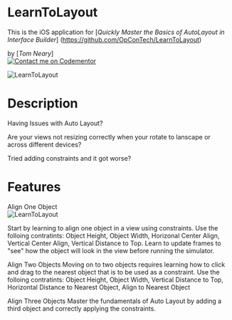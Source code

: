 # LearnToLayout

This is the iOS application for
[*Quickly Master the Basics of AutoLayout in Interface Builder*] (https://github.com/OpConTech/LearnToLayout)

by [*Tom Neary*]  
[![Contact me on Codementor](https://cdn.codementor.io/badges/contact_me_github.svg)](https://www.codementor.io/tomneary?utm_source=github&utm_medium=button&utm_term=tomneary&utm_campaign=github)


![LearnToLayout](https://www.knowledgekeeper.com/assets/githubProjects/LearnToLayout_01.png)


# Description

Having Issues with Auto Layout? 

Are your views not resizing correctly when your rotate to lanscape or across different devices?

Tried adding constraints and it got worse?

# Features

Align One Object  
![LearnToLayout](https://www.knowledgekeeper.com/assets/githubProjects/LearnToLayout_02.png)

Start by learning to align one object in a view using constraints. Use the folloing contratints: Object Height, Object Width, Horizonal Center Align, Vertical Center Align, Vertical Distance to Top. Learn to update frames to "see" how the object will look in the view before running the simulator. 


Align Two Objects
Moving on to two objects requires learning how to click and drag to the nearest object that is to be used as a constraint. Use the folloing contratints: Object Height, Object Width, Vertical Distance to Top, Horizontal Distance to Nearest Object, Align to Nearest Object


Align Three Objects
Master the fundamentals of Auto Layout by adding a third object and correctly applying the constraints.

